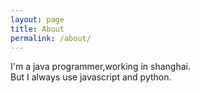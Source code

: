 ```yaml
---
layout: page
title: About
permalink: /about/
---
```


I'm a java programmer,working in shanghai.  
But I always use javascript and python.
